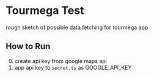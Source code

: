 # Tourmega Test

rough sketch of possible data fetching for tourmega app

## How to Run

0. create api key from google maps api
1. app api key to `secret.ts` as GOOGLE_API_KEY
